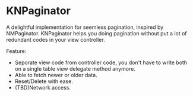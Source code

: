 # KNPaginator

A delightful implementation for seemless pagination, inspired by NMPaginator. KNPaginator helps you doing pagination without put a lot of redundant codes in your view controller.

Feature: 

* Seporate view code from controller code, you don't have to write both on a single table view delegate method anymore.
* Able to fetch newer or older data.
* Reset/Delete with ease.
* (TBD)Network access.




